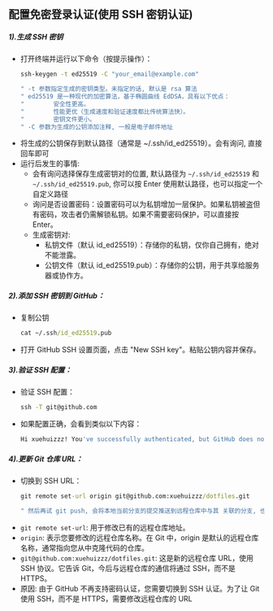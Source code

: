 ## 配置免密登录认证(使用 SSH 密钥认证)

##### 1).生成 SSH 密钥

- 打开终端并运行以下命令（按提示操作）：
  ```cmd
  ssh-keygen -t ed25519 -C "your_email@example.com"

  " -t 参数指定生成的密钥类型。未指定的话, 默认是 rsa 算法
  " ed25519 是一种现代的加密算法，基于椭圆曲线 EdDSA，具有以下优点：
  "        安全性更高。
  "        性能更优（生成速度和验证速度都比传统算法快）。
  "        密钥文件更小。
  " -C 参数为生成的公钥添加注释, 一般是电子邮件地址
  ```
- 将生成的公钥保存到默认路径（通常是 ~/.ssh/id_ed25519）。会有询问, 直接回车即可
- 运行后发生的事情:
  - 会有询问选择保存生成密钥对的位置, 默认路径为 `~/.ssh/id_ed25519` 和 `~/.ssh/id_ed25519.pub`, 你可以按 Enter 使用默认路径，也可以指定一个自定义路径
  - 询问是否设置密码：设置密码可以为私钥增加一层保护。如果私钥被盗但有密码，攻击者仍需解锁私钥。如果不需要密码保护，可以直接按 Enter。
  - 生成密钥对:
     - 私钥文件（默认 id_ed25519）：存储你的私钥，仅你自己拥有，绝对不能泄露。
     - 公钥文件（默认 id_ed25519.pub）：存储你的公钥，用于共享给服务器或协作方。

##### 2).添加 SSH 密钥到 GitHub：

- 复制公钥
  ```cmd
  cat ~/.ssh/id_ed25519.pub
  ```
- 打开 GitHub SSH 设置页面，点击 "New SSH key"。粘贴公钥内容并保存。

##### 3).验证 SSH 配置：

- 验证 SSH 配置：
  ```cmd
  ssh -T git@github.com
  ```
- 如果配置正确，会看到类似以下内容：
  ```bash
  Hi xuehuizzz! You've successfully authenticated, but GitHub does not provide shell access.
  ```

##### 4).更新 Git 仓库 URL：

- 切换到 SSH URL：
  ```cmd
  git remote set-url origin git@github.com:xuehuizzz/dotfiles.git

  " 然后再试 git push, 会将本地当前分支的提交推送到远程仓库中与其 关联的分支, 也可指定: git push origin branch_name
  ```
- `git remote set-url`: 用于修改已有的远程仓库地址。
- `origin`: 表示您要修改的远程仓库名称。在 Git 中，origin 是默认的远程仓库名称，通常指向您从中克隆代码的仓库。
- `git@github.com:xuehuizzz/dotfiles.git`: 这是新的远程仓库 URL，使用 SSH 协议。它告诉 Git，今后与远程仓库的通信将通过 SSH，而不是 HTTPS。
- 原因: 由于 GitHub 不再支持密码认证，您需要切换到 SSH 认证。为了让 Git 使用 SSH，而不是 HTTPS，需要修改远程仓库的 URL
